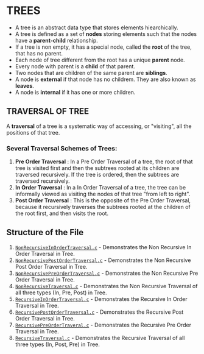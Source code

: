 # TREES
* A tree is an abstract data type that stores elements hiearchically.
* A tree is defined as a set of **nodes** storing elements such that the nodes have a **parent-child** relationship.
* If a tree is non empty, it has a special node, called the **root** of the tree, that has no parent.
* Each node of tree different from the root has a unique **parent** node.
* Every node with parent is a **child** of that parent.
* Two nodes that are children of the same parent are **siblings**.
* A node is **external** if that node has no childrem. They are also known as **leaves**.
* A node is **internal** if it has one or more children.

## TRAVERSAL OF TREE
A **traversal** of a tree is a systematic way of accessing, or "visiting", all the positions of that tree.
### Several Traversal Schemes of Trees:
1. **Pre Order Traversal** : In a Pre Order Traversal of a tree,  the root of that tree is visited first and then the subtrees rooted at its children are traversed recursively. If the tree is ordered, then the subtrees are traversed recursively.
2. **In Order Traversal** : In a In Order Traversal of a tree, the tree can be informally viewed as visiting the nodes of that tree "from left to right".
3. **Post Order Traversal** : This is the opposite of the Pre Order Traversal, because it recursively traverses the subtrees rooted at the children of the root first, and then visits the root.

## Structure of the File
1. [`NonRecursiveInOrderTraversal.c`](https://github.com/fromjyce/DSA-in-C/blob/main/Trees/NonRecursiveInOrderTraversal.c) - Demonstrates the Non Recursive In Order Traversal in Tree.
2. [`NonRecursivePostOrderTraversal.c`](https://github.com/fromjyce/DSA-in-C/blob/main/Trees/NonRecursivePostOrderTraversal.c) - Demonstrates the Non Recursive Post Order Traversal in Tree.
3. [`NonRecursivePreOrderTraversal.c`](https://github.com/fromjyce/DSA-in-C/blob/main/Trees/NonRecursivePreOrderTraversal.c) - Demonstrates the Non Recursive Pre Order Traversal in Tree.
4. [`NonRecursiveTraversal.c`](https://github.com/fromjyce/DSA-in-C/blob/main/Trees/NonRecursiveTraversal.c) - Demonstrates the Non Recursive Traversal of all three types (In, Pre, Post) in Tree.
5. [`RecursiveInOrderTraversal.c`](https://github.com/fromjyce/DSA-in-C/blob/main/Trees/RecursiveInOrderTraversal.c) - Demonstrates the Recursive In Order Traversal in Tree.
6. [`RecursivePostOrderTraversal.c`](https://github.com/fromjyce/DSA-in-C/blob/main/Trees/RecursivePostOrderTraversal.c) - Demonstrates the Recursive Post Order Traversal in Tree.
7. [`RecursivePreOrderTraveral.c`](https://github.com/fromjyce/DSA-in-C/blob/main/Trees/RecursivePreOrderTraveral.c) - Demonstrates the Recursive Pre Order Traversal in Tree.
8. [`RecursiveTraversal.c`](https://github.com/fromjyce/DSA-in-C/blob/main/Trees/RecursiveTraversal.c) - Demonstrates the Recursive Traversal of all three types (In, Post, Pre) in Tree.
